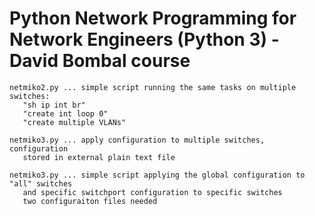 # Python Network Programming for Network Engineers (Python 3) - David Bombal course

```
netmiko2.py ... simple script running the same tasks on multiple switches:
   "sh ip int br"
   "create int loop 0"
   "create multiple VLANs"

netmiko3.py ... apply configuration to multiple switches, configuration 
   stored in external plain text file
   
netmiko3.py ... simple script applying the global configuration to "all" switches
   and specific switchport configuration to specific switches
   two configuraiton files needed 
```

